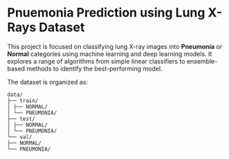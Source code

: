 # Pnuemonia Prediction using Lung X-Rays Dataset


This project is focused on classifying lung X-ray images into **Pneumonia** or **Normal** categories using machine learning and deep learning models. It explores a range of algorithms from simple linear classifiers to ensemble-based methods to identify the best-performing model. 

The dataset is organized as:
```
data/
├── train/
│ ├── NORMAL/
│ └── PNEUMONIA/
├── test/
│ ├── NORMAL/
│ └── PNEUMONIA/
└── val/
├── NORMAL/
└── PNEUMONIA/
```
